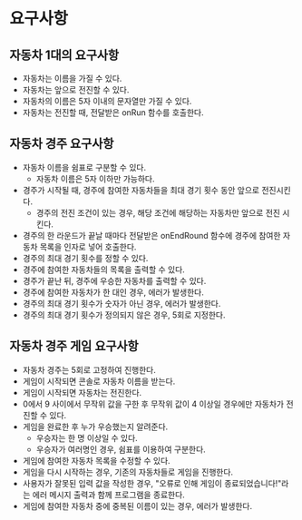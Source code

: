 # 요구사항

## 자동차 1대의 요구사항

- 자동차는 이름을 가질 수 있다.
- 자동차는 앞으로 전진할 수 있다.
- 자동차의 이름은 5자 이내의 문자열만 가질 수 있다.
- 자동차는 전진할 때, 전달받은 onRun 함수를 호출한다.

## 자동차 경주 요구사항

- 자동차 이름을 쉼표로 구분할 수 있다.
  - 자동차 이름은 5자 이하만 가능하다.
- 경주가 시작될 때, 경주에 참여한 자동차들을 최대 경기 횟수 동안 앞으로 전진시킨다.
  - 경주의 전진 조건이 있는 경우, 해당 조건에 해당하는 자동차만 앞으로 전진 시킨다.
- 경주의 한 라운드가 끝날 때마다 전달받은 onEndRound 함수에 경주에 참여한 자동차 목록을 인자로 넣어 호출한다.
- 경주의 최대 경기 횟수를 정할 수 있다.
- 경주에 참여한 자동차들의 목록을 출력할 수 있다.
- 경주가 끝난 뒤, 경주에 우승한 자동차를 출력할 수 있다.
- 경주에 참여한 자동차가 한 대인 경우, 에러가 발생한다.
- 경주의 최대 경기 횟수가 숫자가 아닌 경우, 에러가 발생한다.
- 경주의 최대 경기 횟수가 정의되지 않은 경우, 5회로 지정한다.

## 자동차 경주 게임 요구사항

- 자동차 경주는 5회로 고정하여 진행한다.
- 게임이 시작되면 콘솔로 자동차 이름을 받는다.
- 게임이 시작되면 자동차는 전진한다.
- 0에서 9 사이에서 무작위 값을 구한 후 무작위 값이 4 이상일 경우에만 자동차가 전진할 수 있다.
- 게임을 완료한 후 누가 우승했는지 알려준다.
  - 우승자는 한 명 이상일 수 있다.
  - 우승자가 여러명인 경우, 쉼표를 이용하여 구분한다.
- 게임에 참여한 자동차 목록을 수정할 수 있다.
- 게임을 다시 시작하는 경우, 기존의 자동차들로 게임을 진행한다.
- 사용자가 잘못된 입력 값을 작성한 경우, "오류로 인해 게임이 종료되었습니다!"라는 에러 메시지 출력과 함께 프로그램을 종료한다.
- 게임에 참여한 자동차 중에 중복된 이름이 있는 경우, 에러가 발생한다.